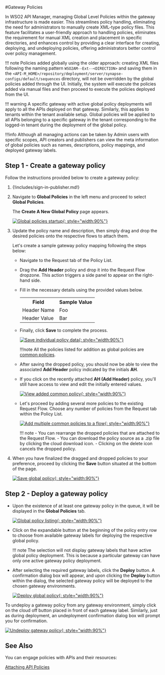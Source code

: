 #Gateway Policies

In WSO2 API Manager, managing Global Level Policies within the gateway infrastructure is made easier. This streamlines policy handling, eliminating the need for administrators to manually create XML-type policy files. This feature facilitates a user-friendly approach to handling policies, eliminates the requirement for manual XML creation and placement in specific directories, and enhances control by providing a clear interface for creating, deploying, and undeploying policies, offering administrators better control over policy management.

!!! note
    Policies added globally using the older approach: creating XML files following the naming pattern `WSO2AM--Ext--<DIRECTION>` and saving them in the `<API-M_HOME>/repository/deployment/server/synapse-configs/default/sequences` directory, will not be overridden by the global policies added through the UI. Initially, the system will execute the policies added via manual files and then proceed to execute the policies deployed from the UI.

!!! warning
    A specific gateway with active global policy deployments will apply to all the APIs deployed on that gateway. Similarly, this applies to tenants within the tenant available setup. Global policies will be applied to all APIs belonging to a specific gateway in the tenant corresponding to the logged-in tenant during the deployment of the global policy.

!!!info
    Although all managing actions can be taken by Admin users with specific scopes, API creators and publishers can view the meta information of global policies such as names, descriptions, policy mappings, and deployed gateway labels.

## Step 1 - Create a gateway policy

Follow the instructions provided below to create a gateway policy:

1. {!includes/sign-in-publisher.md!}

2. Navigate to **Global Policies** in the left menu and proceed to select **Global Policies**.

    The **Create A New Global Policy** page appears.

    [![Global policies startup]({{base_path}}/assets/img/deploy/gateway/global-polices-fresh-start.png){: style="width:90%"}]({{base_path}}/assets/img/deploy/gateway/global-polices-fresh-start.png)

3. Update the policy name and description, then simply drag and drop the desired policies onto the respective flows to attach them.

    Let's create a sample gateway policy mapping following the steps below:

    - Navigate to the Request tab of the Policy List.
    - Drag the **Add Header** policy and drop it into the Request Flow dropzone. This action triggers a side panel to appear on the right-hand side.
    - Fill in the necessary details using the provided values below.

        <table>
            <tr>
                <th>Field</th>
                <th>Sample Value</th>
            </tr>
            <tr>
                <td>Header Name</td>
                <td>Foo</td>
            </tr>
            <tr>
                <td>Header Value</td>
                <td>Bar</td>
            </tr>
        </table>

    - Finally, click **Save** to complete the process.

        [![Save individual policy data]({{base_path}}/assets/img/deploy/gateway/global-polices-add-header-policy.png){: style="width:90%"}]({{base_path}}/assets/img/deploy/gateway/global-polices-add-header-policy.png)

        !!!note
            All the policies listed for addition as global policies are [common policies]({{base_path}}/design/api-policies/create-policy/).

    - After saving the dropped policy, you should now be able to view the associated **Add Header** policy indicated by the initials **AH**.

    - If you click on the recently attached **AH (Add Header)** policy, you'll still have access to view and edit the initially entered values.

        [![View added common policy]({{base_path}}/assets/img/deploy/gateway/global-polices-add-header-policy-view.png){: style="width:90%"}]({{base_path}}/assets/img/deploy/gateway/global-polices-add-header-policy-view.png)

    - Let's proceed by adding several more policies to the existing Request Flow. Choose any number of policies from the Request tab within the Policy List.

        [![Add multiple common policies to a flow]({{base_path}}/assets/img/deploy/gateway/global-polices-add-multiple-policies.png){: style="width:90%"}]({{base_path}}/assets/img/deploy/gateway/global-polices-add-multiple-policies.png)

        !!! note
            - You can rearrange the dropped policies that are attached to the Request Flow.
            - You can download the policy source as a .zip file by clicking the cloud download icon.
            - Clicking on the delete icon cancels the dropped policy.

4. When you have finalized the dragged and dropped policies to your preference, proceed by clicking the **Save** button situated at the bottom of the page.

    [![Save global policy]({{base_path}}/assets/img/deploy/gateway/global-polices-save-policy-mapping.png){: style="width:90%"}]({{base_path}}/assets/img/deploy/gateway/global-polices-save-policy-mapping.png)

## Step 2 - Deploy a gateway policy

- Upon the existence of at least one gateway policy in the queue, it will be displayed in the **Global Policies** tab.

    [![Global policy listing]({{base_path}}/assets/img/deploy/gateway/global-polices-list.png){: style="width:90%"}]({{base_path}}/assets/img/deploy/gateway/global-polices-list.png)

- Click on the expandable button at the beginning of the policy entry row to choose from available gateway labels for deploying the respective global policy.

    !!! note
        The selection will not display gateway labels that have active global policy deployment. This is because a particular gateway can have only one active gateway policy deployment.

- After selecting the required gateway labels, click the **Deploy** button. A confirmation dialog box will appear, and upon clicking the **Deploy** button within the dialog, the selected gateway policy will be deployed to the chosen gateway environments.

    [![Deploy global policy]({{base_path}}/assets/img/deploy/gateway/global-polices-deploy-to-gateway.png){: style="width:90%"}]({{base_path}}/assets/img/deploy/gateway/global-polices-deploy-to-gateway.png)

To undeploy a gateway policy from any gateway environment, simply click on the cloud off button placed in front of each gateway label. Similarly, just as during deployment, an undeployment confirmation dialog box will prompt you for confirmation.

[![Undeploy gateway policy]({{base_path}}/assets/img/deploy/gateway/global-polices-undeploy.png){: style="width:90%"}]({{base_path}}/assets/img/deploy/gateway/global-polices-undeploy.png)

## See Also

You can engage policies with APIs and their resources:

[Attaching API Policies]({{base_path}}/design/api-policies/attach-policy/)
